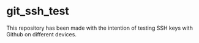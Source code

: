 # git_ssh_test
This repository has been made with the intention of testing SSH keys with Github on different devices.